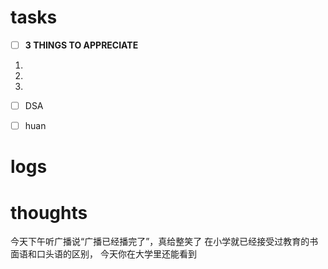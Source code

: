 # tasks
- [ ] **3 THINGS TO APPRECIATE**
1. 
2. 
3. 
- [ ] DSA
- [ ] huan


# logs





# thoughts
今天下午听广播说“广播已经播完了”，真给整笑了
在小学就已经接受过教育的书面语和口头语的区别，
今天你在大学里还能看到